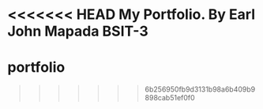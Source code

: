 <<<<<<< HEAD
My Portfolio. 
By Earl John Mapada
BSIT-3
=======
# portfolio
>>>>>>> 6b256950fb9d3131b98a6b409b9898cab51ef0f0
